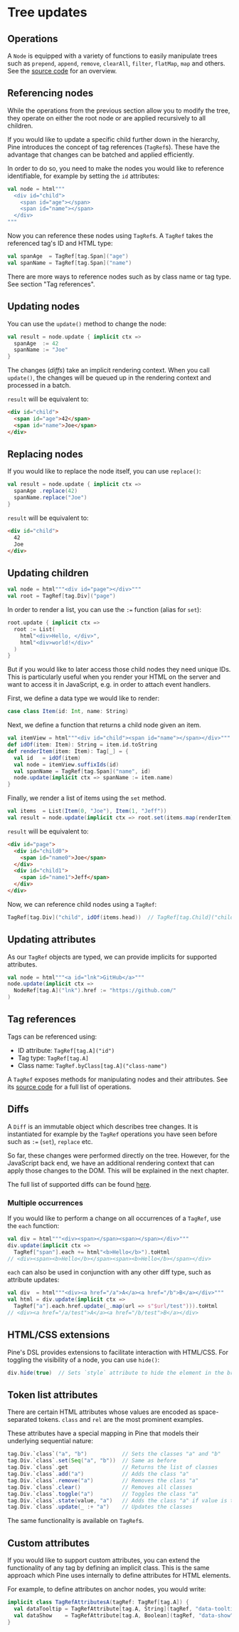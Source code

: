 # Tree updates
## Operations
A `Node` is equipped with a variety of functions to easily manipulate trees such as `prepend`, `append`, `remove`, `clearAll`, `filter`, `flatMap`, `map` and others. See the [source code](https://github.com/sparsetech/pine/blob/master/shared/src/main/scala/pine/Node.scala) for an overview.

## Referencing nodes
While the operations from the previous section allow you to modify the tree, they operate on either the root node or are applied recursively to all children.

If you would like to update a specific child further down in the hierarchy, Pine introduces the concept of tag references (`TagRef`s). These have the advantage that changes can be batched and applied efficiently.

In order to do so, you need to make the nodes you would like to reference identifiable, for example by setting the `id` attributes:

```scala
val node = html"""
  <div id="child">
    <span id="age"></span>
    <span id="name"></span>
  </div>
"""
```

Now you can reference these nodes using `TagRef`s. A `TagRef` takes the referenced tag's ID and HTML type:

```scala
val spanAge  = TagRef[tag.Span]("age")
val spanName = TagRef[tag.Span]("name")
```

There are more ways to reference nodes such as by class name or tag type. See section "Tag references".

## Updating nodes
You can use the `update()` method to change the node:

```scala
val result = node.update { implicit ctx =>
  spanAge  := 42
  spanName := "Joe"
}
```

The changes (_diffs_) take an implicit rendering context. When you call `update()`, the changes will be queued up in the rendering context and processed in a batch.

`result` will be equivalent to:

```html
<div id="child">
  <span id="age">42</span>
  <span id="name">Joe</span>
</div>
```

## Replacing nodes
If you would like to replace the node itself, you can use `replace()`:

```scala
val result = node.update { implicit ctx =>
  spanAge .replace(42)
  spanName.replace("Joe")
}
```

`result` will be equivalent to:

```html
<div id="child">
  42
  Joe
</div>
```

## Updating children
```scala
val node = html"""<div id="page"></div>"""
val root = TagRef[tag.Div]("page")
```

In order to render a list, you can use the `:=` function (alias for `set`):

```scala
root.update { implicit ctx =>
  root := List(
    html"<div>Hello, </div>",
    html"<div>world!</div>"
  )
}
```

But if you would like to later access those child nodes they need unique IDs. This is particularly useful when you render your HTML on the server and want to access it in JavaScript, e.g. in order to attach event handlers.

First, we define a data type we would like to render:

```scala
case class Item(id: Int, name: String)
```

Next, we define a function that returns a child node given an item.

```scala
val itemView = html"""<div id="child"><span id="name"></span></div>"""
def idOf(item: Item): String = item.id.toString
def renderItem(item: Item): Tag[_] = {
  val id   = idOf(item)
  val node = itemView.suffixIds(id)
  val spanName = TagRef[tag.Span]("name", id)
  node.update(implicit ctx => spanName := item.name)
}
```

Finally, we render a list of items using the `set` method.

```scala
val items  = List(Item(0, "Joe"), Item(1, "Jeff"))
val result = node.update(implicit ctx => root.set(items.map(renderItem)))
```

`result` will be equivalent to:

```html
<div id="page">
  <div id="child0">
    <span id="name0">Joe</span>
  </div>
  <div id="child1">
    <span id="name1">Jeff</span>
  </div>
</div>
```

Now, we can reference child nodes using a `TagRef`:

```scala
TagRef[tag.Div]("child", idOf(items.head))  // TagRef[tag.Child]("child0")
```

## Updating attributes
As our `TagRef` objects are typed, we can provide implicits for supported attributes.

```scala
val node = html"""<a id="lnk">GitHub</a>"""
node.update(implicit ctx =>
  NodeRef[tag.A]("lnk").href := "https://github.com/"
)
```

## Tag references
Tags can be referenced using:

* ID attribute: `TagRef[tag.A]("id")`
* Tag type: `TagRef[tag.A]`
* Class name: `TagRef.byClass[tag.A]("class-name")`

A `TagRef` exposes methods for manipulating nodes and their attributes. See its [source code](https://github.com/sparsetech/pine/tree/master/src/main/scala/pine/TagRef.scala) for a full list of operations.

## Diffs
A `Diff` is an immutable object which describes tree changes. It is instantiated for example by the `TagRef` operations you have seen before such as `:=` (`set`), `replace` etc.

So far, these changes were performed directly on the tree. However, for the JavaScript back end, we have an additional rendering context that can apply those changes to the DOM. This will be explained in the next chapter.

The full list of supported diffs can be found [here](https://github.com/sparsetech/pine/tree/master/src/main/scala/pine/Diff.scala).

### Multiple occurrences
If you would like to perform a change on all occurrences of a `TagRef`, use the `each` function:

```scala
val div = html"""<div><span></span><span></span></div>"""
div.update(implicit ctx =>
  TagRef["span"].each += html"<b>Hello</b>").toHtml
// <div><span><b>Hello</b></span><span><b>Hello</b></span></div>
```

`each` can also be used in conjunction with any other diff type, such as attribute updates:

```scala
val div  = html"""<div><a href="/a">A</a><a href="/b">B</a></div>"""
val html = div.update(implicit ctx =>
  TagRef["a"].each.href.update(_.map(url => s"$url/test"))).toHtml
// <div><a href="/a/test">A</a><a href="/b/test">B</a></div>
```

## HTML/CSS extensions
Pine's DSL provides extensions to facilitate interaction with HTML/CSS. For toggling the visibility of a node, you can use `hide()`:

```scala
div.hide(true)  // Sets `style` attribute to hide the element in the browser
```

## Token list attributes
There are certain HTML attributes whose values are encoded as space-separated tokens. `class` and `rel` are the most prominent examples.

These attributes have a special mapping in Pine that models their underlying sequential nature:

```scala
tag.Div.`class`("a", "b")           // Sets the classes "a" and "b"
tag.Div.`class`.set(Seq("a", "b"))  // Same as before
tag.Div.`class`.get                 // Returns the list of classes
tag.Div.`class`.add("a")            // Adds the class "a"
tag.Div.`class`.remove("a")         // Removes the class "a"
tag.Div.`class`.clear()             // Removes all classes
tag.Div.`class`.toggle("a")         // Toggles the class "a"
tag.Div.`class`.state(value, "a")   // Adds the class "a" if value is true, remove otherwise
tag.Div.`class`.update(_ :+ "a")    // Updates the classes
```

The same functionality is available on `TagRef`s.

## Custom attributes
If you would like to support custom attributes, you can extend the functionality of any tag by defining an implicit class. This is the same approach which Pine uses internally to define attributes for HTML elements.

For example, to define attributes on anchor nodes, you would write:

```scala
implicit class TagRefAttributesA(tagRef: TagRef[tag.A]) {
  val dataTooltip = TagRefAttribute[tag.A, String](tagRef, "data-tooltip")
  val dataShow    = TagRefAttribute[tag.A, Boolean](tagRef, "data-show")
}
```
